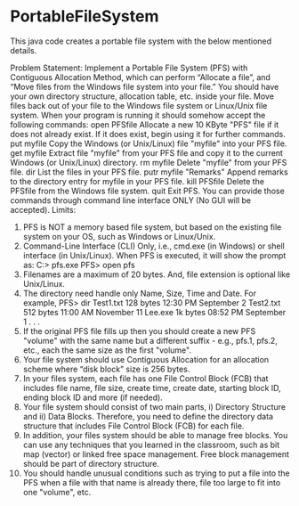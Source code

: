 # PortableFileSystem
This java code creates a portable file system with the below mentioned details.

Problem Statement:
Implement a Portable File System (PFS) with Contiguous Allocation Method, which can perform “Allocate a file”, and “Move files from the Windows file system into your file.” You should have your own directory structure, allocation table, etc. inside your file. Move files back out of your file to the Windows file system or Linux/Unix file system.
When your program is running it should somehow accept the following commands:
open PFSfile Allocate a new 10 KByte "PFS" file if it does not
already exist. If it does exist, begin using it for further
commands.
put myfile Copy the Windows (or Unix/Linux) file "myfile" into
your PFS file.
get myfile Extract file "myfile" from your PFS file and copy it to
the current Windows (or Unix/Linux) directory.
rm myfile Delete "myfile" from your PFS file.
dir List the files in your PFS file.
putr myfile "Remarks" Append remarks to the directory entry for myfile in
your PFS file.
kill PFSfile Delete the PFSfile from the Windows file system.
quit Exit PFS.
You can provide those commands through command line interface ONLY (No GUI will be accepted).
Limits:
1. PFS is NOT a memory based file system, but based on the existing file system on your OS, such as Windows or Linux/Unix.
2. Command-Line Interface (CLI) Only, i.e., cmd.exe (in Windows) or shell interface (in Unix/Linux). When PFS is executed, it will show the prompt as:
C:\> pfs.exe
PFS> open pfs
3. Filenames are a maximum of 20 bytes. And, file extension is optional like Unix/Linux.
4. The directory need handle only Name, Size, Time and Date. For example,
PFS> dir
Test1.txt 128 bytes 12:30 PM September 2
Test2.txt 512 bytes 11:00 AM November 11
Lee.exe 1k bytes 08:52 PM September 1
. . .
5. If the original PFS file fills up then you should create a new PFS "volume" with the same name but a different suffix - e.g., pfs.1, pfs.2, etc., each the same size as the first "volume".
6. Your file system should use Contiguous Allocation for an allocation scheme where “disk block” size is 256 bytes.
7. In your files system, each file has one File Control Block (FCB) that includes file name, file size, create time, create date, starting block ID, ending block ID and more (if needed).
8. Your file system should consist of two main parts, i) Directory Structure and ii) Data Blocks. Therefore, you need to define the directory data structure that includes File Control Block (FCB) for each file.
9. In addition, your files system should be able to manage free blocks. You can use any techniques that you learned in the classroom, such as bit map (vector) or linked free space management. Free block management should be part of directory structure.
10. You should handle unusual conditions such as trying to put a file into the PFS when a file with that name is already there, file too large to fit into one "volume", etc.
